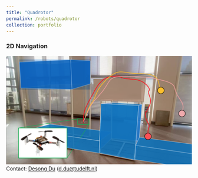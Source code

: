 ```yaml
---
title: "Quadrotor"
permalink: /robots/quadrotor
collection: portfolio
---
```


### 2D Navigation
[![Watch the video](/images/drone_2d_navigation.png)](https://youtu.be/_8Yr_QRRYik)
Contact: [Desong Du](https://scholar.google.com/citations?user=8P1k52MAAAAJ&hl=en) (d.du@tudelft.nl)
